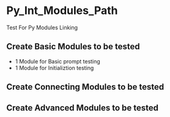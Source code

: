 # Py_Int_Modules_Path
Test For Py Modules Linking

## Create Basic Modules to be tested
- 1 Module for Basic prompt testing
- 1 Module for Initializtion testing


## Create Connecting Modules to be tested




## Create Advanced Modules to be tested


